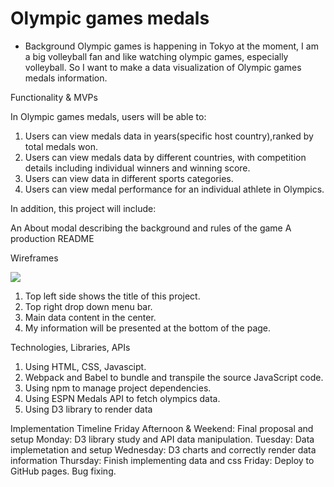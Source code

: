 # Olympic games medals

* Background
Olympic games is happening in Tokyo at the moment, I am a big volleyball fan and like watching olympic games, especially volleyball. So I want to make a data visualization of Olympic games medals information.


Functionality & MVPs

In Olympic games medals, users will be able to:

1. Users can view medals data in years(specific host country),ranked by total medals won.
2. Users can view medals data by different countries, with competition details including individual winners and winning score.
3. Users can view data in different sports categories.
4. Users can view medal performance for an individual athlete in Olympics.

In addition, this project will include:

An About modal describing the background and rules of the game
A production README


Wireframes

<img src="https://app-leel-pro.s3.us-west-1.amazonaws.com/Homepage.png"/>

1. Top left side shows the title of this project.
2. Top right drop down menu bar.
3. Main data content in the center.
4. My information will be presented at the bottom of the page.

Technologies, Libraries, APIs
1. Using HTML, CSS, Javascipt.
2. Webpack and Babel to bundle and transpile the source JavaScript code.
3. Using npm to manage project dependencies.
4. Using ESPN Medals API to fetch olympics data.
5. Using D3 library to render data 

Implementation Timeline
Friday Afternoon & Weekend: Final proposal and setup
Monday: D3 library study and API data manipulation. 
Tuesday: Data implemetation and setup
Wednesday: D3 charts and correctly render data information
Thursday: Finish implementing data and css
Friday: Deploy to GitHub pages. Bug fixing.



